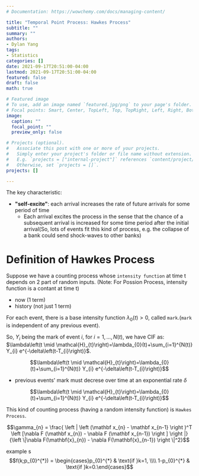 ```yaml
---
# Documentation: https://wowchemy.com/docs/managing-content/

title: "Temporal Point Process: Hawkes Process"
subtitle: ""
summary: ""
authors: 
- Dylan Yang
tags: 
- Statistics
categories: []
date: 2021-09-17T20:51:00-04:00
lastmod: 2021-09-17T20:51:00-04:00
featured: false
draft: false
math: true

# Featured image
# To use, add an image named `featured.jpg/png` to your page's folder.
# Focal points: Smart, Center, TopLeft, Top, TopRight, Left, Right, BottomLeft, Bottom, BottomRight.
image:
  caption: ""
  focal_point: ""
  preview_only: false

# Projects (optional).
#   Associate this post with one or more of your projects.
#   Simply enter your project's folder or file name without extension.
#   E.g. `projects = ["internal-project"]` references `content/project/deep-learning/index.md`.
#   Otherwise, set `projects = []`.
projects: []

---
```



The key characteristic:
- **"self-excite"**:  each arrival increases the rate of future arrivals for some period of time
  - Each arrival excites the process in the sense that the chance of a subsequent arrival is increased for some time period after the initial arrival(So, lots of events fit this kind of process, e.g. the collapse of a bank could send shock-waves to other banks)



# Definition of Hawkes Process

Suppose we have a counting process whose `intensity function` at time t depends on 2 part of random inputs. (Note: For Possion Process, intensity function is a contant at time t)
- now (1 term)
- history (not just 1 term)

For each event, there is a base intensity function $\lambda_{0}(t)>0$, called `mark`.(`mark` is independent of any previous event).

So, $Y_{i}$ being the mark of event $i$, for $i=1, \ldots, N(t)$, we have CIF as: $\lambda\left(t \mid \mathcal{H}_{t}\right)=\lambda_{0}(t)+\sum_{i=1}^{N(t)} Y_{i} e^{-\delta\left(t-T_{i}\right)}$.


$$\lambda\left(t \mid \mathcal{H}_{t}\right)=\lambda_{0}(t)+\sum_{i=1}^{N(t)} Y_{i} e^{-\delta\left(t-T_{i}\right)}$$


- previous events' mark must decrese over time at an exponential rate $\delta$

$$\lambda\left(t \mid \mathcal{H}_{t}\right)=\lambda_{0}(t)+\sum_{i=1}^{N(t)} Y_{i} e^{-\delta\left(t-T_{i}\right)}$$


This kind of counting process (having a random intensity function) is `Hawkes Process`.


$$\gamma_{n} = \frac{ 
\left | \left (\mathbf x_{n} - \mathbf x_{n-1} \right )^T 
\left [\nabla F (\mathbf x_{n}) - \nabla F (\mathbf x_{n-1}) \right ] \right |}
{\left \|\nabla F(\mathbf{x}_{n}) - \nabla F(\mathbf{x}_{n-1}) \right \|^2}$$

example s
$$f(k;p_{0}^{*}) = \begin{cases}p_{0}^{*} & \text{if }k=1, \\\\
1-p_{0}^{*} & \text{if }k=0.\end{cases}$$
